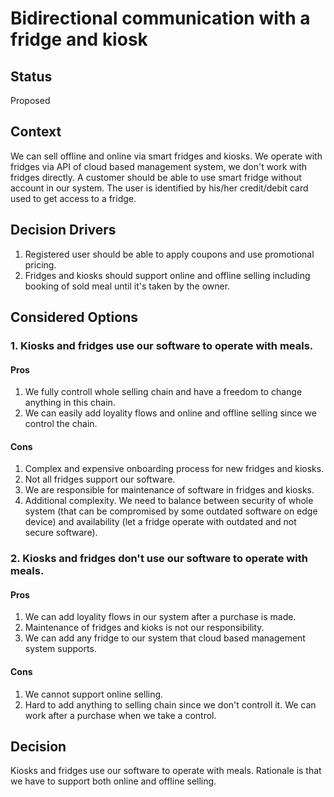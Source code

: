 # Bidirectional communication with a fridge and kiosk

## Status

Proposed

## Context
We can sell offline and online via smart fridges and kiosks. We operate with fridges via API of cloud based management system, we don't work with fridges directly.
A customer should be able to use smart fridge without account in our system.
The user is identified by his/her credit/debit card used to get access to a fridge.

## Decision Drivers
1. Registered user should be able to apply coupons and use promotional pricing.
2. Fridges and kiosks should support online and offline selling including booking of sold meal until it's taken by the owner.

## Considered Options
### 1. Kiosks and fridges use our software to operate with meals.

#### Pros
1. We fully controll whole selling chain and have a freedom to change anything in this chain.
2. We can easily add loyality flows and online and offline selling since we control the chain.

#### Cons
1. Complex and expensive onboarding process for new fridges and kiosks.
2. Not all fridges support our software.
3. We are responsible for maintenance of software in fridges and kiosks.
4. Additional complexity. We need to balance between security of whole system (that can be compromised by some outdated software on edge device) and availability (let a fridge operate with outdated and not secure software).

### 2. Kiosks and fridges don't use our software to operate with meals.

#### Pros
1. We can add loyality flows in our system after a purchase is made.
2. Maintenance of fridges and kioks is not our responsibility.
3. We can add any fridge to our system that cloud based management system supports.

#### Cons
1. We cannot support online selling.
2. Hard to add anything to selling chain since we don't controll it. We can work after a purchase when we take a control.

## Decision
Kiosks and fridges use our software to operate with meals.
Rationale is that we have to support both online and offline selling.